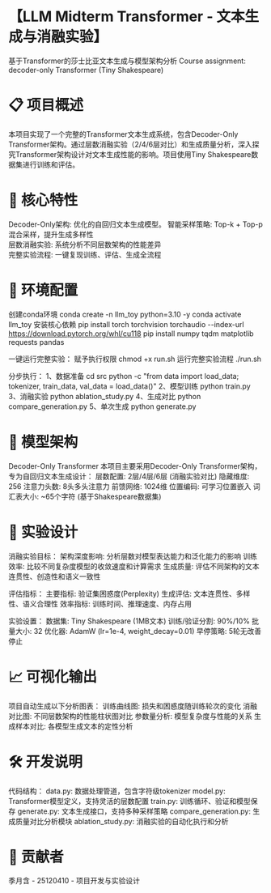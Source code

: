 # 【LLM Midterm Transformer - 文本生成与消融实验】
基于Transformer的莎士比亚文本生成与模型架构分析
Course assignment: decoder-only Transformer (Tiny Shakespeare)

# 📋 项目概述
本项目实现了一个完整的Transformer文本生成系统，包含Decoder-Only Transformer架构。通过层数消融实验（2/4/6层对比）和生成质量分析，深入探究Transformer架构设计对文本生成性能的影响。项目使用Tiny Shakespeare数据集进行训练和评估。

# 🎯 核心特性
Decoder-Only架构: 优化的自回归文本生成模型。
智能采样策略: Top-k + Top-p 混合采样，提升生成多样性  
层数消融实验: 系统分析不同层数架构的性能差异  
完整实验流程: 一键复现训练、评估、生成全流程  

# 🚀 环境配置
创建conda环境
conda create -n llm_toy python=3.10 -y
conda activate llm_toy
安装核心依赖
pip install torch torchvision torchaudio --index-url https://download.pytorch.org/whl/cu118
pip install numpy tqdm matplotlib requests pandas

一键运行完整实验：
赋予执行权限
chmod +x run.sh
运行完整实验流程
./run.sh

分步执行：
1、数据准备
cd src
python -c "from data import load_data; tokenizer, train_data, val_data = load_data()"
2、模型训练
python train.py
3、消融实验
python ablation_study.py
4、生成对比
python compare_generation.py
5、单次生成
python generate.py

# 🧠 模型架构
Decoder-Only Transformer
本项目主要采用Decoder-Only Transformer架构，专为自回归文本生成设计：
层数配置: 2层/4层/6层 (消融实验对比)
隐藏维度: 256
注意力头数: 8头多头注意力
前馈网络: 1024维
位置编码: 可学习位置嵌入
词汇表大小: ~65个字符 (基于Shakespeare数据集)

# 🔬 实验设计
消融实验目标：
架构深度影响: 分析层数对模型表达能力和泛化能力的影响
训练效率: 比较不同复杂度模型的收敛速度和计算需求
生成质量: 评估不同架构的文本连贯性、创造性和语义一致性

评估指标：
主要指标: 验证集困惑度(Perplexity)
生成评估: 文本连贯性、多样性、语义合理性
效率指标: 训练时间、推理速度、内存占用

实验设置：
数据集: Tiny Shakespeare (1MB文本)
训练/验证分割: 90%/10%
批量大小: 32
优化器: AdamW (lr=1e-4, weight_decay=0.01)
早停策略: 5轮无改善停止

# 📈 可视化输出
项目自动生成以下分析图表：
训练曲线图: 损失和困惑度随训练轮次的变化
消融对比图: 不同层数架构的性能柱状图对比
参数量分析: 模型复杂度与性能的关系
生成样本对比: 各模型生成文本的定性分析

# 🛠️ 开发说明
代码结构：
data.py: 数据处理管道，包含字符级tokenizer
model.py: Transformer模型定义，支持灵活的层数配置
train.py: 训练循环、验证和模型保存
generate.py: 文本生成接口，支持多种采样策略
compare_generation.py: 生成质量对比分析模块
ablation_study.py: 消融实验的自动化执行和分析

# 👥 贡献者
季月含 - 25120410 - 项目开发与实验设计
